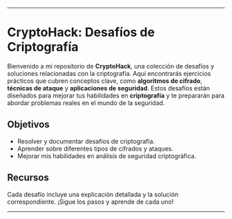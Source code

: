 
---

# CryptoHack: Desafíos de Criptografía

Bienvenido a mi repositorio de **CryptoHack**, una colección de desafíos y soluciones relacionadas con la criptografía. Aquí encontrarás ejercicios prácticos que cubren conceptos clave, como **algoritmos de cifrado**, **técnicas de ataque** y **aplicaciones de seguridad**. Estos desafíos están diseñados para mejorar tus habilidades en **criptografía** y te prepararán para abordar problemas reales en el mundo de la seguridad.

## Objetivos

- Resolver y documentar desafíos de criptografía.
- Aprender sobre diferentes tipos de cifrados y ataques.
- Mejorar mis habilidades en análisis de seguridad criptográfica.

## Recursos

Cada desafío incluye una explicación detallada y la solución correspondiente. ¡Sigue los pasos y aprende de cada uno!

---
